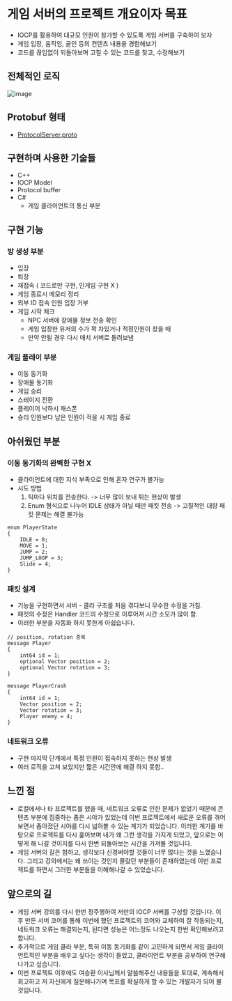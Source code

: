 # 게임 서버의 프로젝트 개요이자 목표
- IOCP를 활용하여 대규모 인원이 참가할 수 있도록 게임 서버를 구축하여 보자
- 게임 입장, 움직임, 골인 등의 컨텐츠 내용을 경험해보기
- 코드를 끊임없이 되돌아보며 고칠 수 있는 코드를 찾고, 수정해보기

## 전체적인 로직
![image](https://user-images.githubusercontent.com/48054868/221213860-47de228c-fff0-4c94-8497-1a71a6fd941b.png)

## Protobuf 형태
- [ProtocolServer.proto](../../config/Protobuf/bin/InGame/ProtocolServer.proto)

## 구현하며 사용한 기술들
- C++
- IOCP Model
- Protocol buffer
- C#
  - 게임 클라이언트의 통신 부분
  
## 구현 기능
### 방 생성 부분
- 입장
- 퇴장
- 재접속 ( 코드로만 구현, 인게임 구현 X )
- 게임 종료시 메모리 정리
- 외부 ID 접속 인원 입장 거부
- 게임 시작 체크
  - NPC 서버에 장애물 정보 전송 확인
  - 게임 입장한 유저의 수가 꽉 차있거나 적정인원이 찼을 때
  - 만약 안될 경우 다시 매치 서버로 돌려보냄
 
### 게임 플레이 부분
- 이동 동기화
- 장애물 동기화
- 게임 승리
- 스테이지 전환
- 플레이어 낙하시 재스폰
- 승리 인원보다 남은 인원이 적을 시 게임 종료

## 아쉬웠던 부분
### 이동 동기화의 완벽한 구현 X
- 클라이언트에 대한 지식 부족으로 인해 혼자 연구가 불가능
- 시도 방법
	1. 틱마다 위치를 전송한다. -> 너무 많이 보내 튀는 현상이 발생
	2. Enum 형식으로 나누어 IDLE 상태가 아닐 때만 패킷 전송 -> 고질적인 대량 패킷 문제는 해결 불가능

```
enum PlayerState
{
	IDLE = 0;
	MOVE = 1;
	JUMP = 2;
	JUMP_LOOP = 3;
	Slide = 4;
}
```

### 패킷 설계
- 기능을 구현하면서 서버 - 클라 구조를 처음 겪다보니 무수한 수정을 거침.
- 패킷의 수정은 Handler 코드의 수정으로 이루어져 시간 소모가 많이 함.
- 이러한 부분을 자동화 하지 못한게 아쉽습니다.

```
// position, rotation 중복
message Player
{
	int64 id = 1;
	optional Vector position = 2;
	optional Vector rotation = 3;
}

message PlayerCrash
{
	int64 id = 1;
	Vector position = 2;
	Vector rotation = 3;
	Player enemy = 4;
}
```

### 네트워크 오류
- 구현 마지막 단계에서 특정 인원이 접속하지 못하는 현상 발생
- 여러 로직을 고쳐 보았지만 짧은 시간안에 해결 하지 못함..

## 느낀 점
- 로컬에서나 타 프로젝트를 했을 때, 네트워크 오류로 인한 문제가 없었기 때문에 콘텐츠 부분에 집중하는 좁은 시야가 있었는데 이번 프로젝트에서 새로운 오류를 겪어 보면서 좁아졌던 시야를 다시 넓혀볼 수 있는 계기가 되었습니다.
 이러한 계기를 바탕으로 프로젝트를 다시 훑어보며 내가 왜 그런 생각을 가지게 되었고, 앞으로는 어떻게 해 나갈 것이지를 다시 한번 되돌아보는 시간을 가져볼 것입니다.
- 게임 서버의 길은 험하고, 생각보다 신경써야할 것들이 너무 많다는 것을 느꼈습니다. 그리고 강의에서는 왜 쓰이는 것인지 몰랐던 부분들이 존재하였는데 이번 프로젝트를 하면서 그러한 부분들을 이해해나갈 수 있었습니다.

## 앞으로의 길
- 게임 서버 강의를 다시 한번 정주행하여 저만의 IOCP 서버를 구성할 것입니다. 이후 만든 서버 코어를 통해 이번에 했던 프로젝트의 코어와 교체하여 잘 작동되는지, 네트워크 오류는 해결되는지, 된다면 성능은 어느정도 나오는지 한번 확인해보려고 합니다.
- 추가적으로 게임 클라 부분, 특히 이동 동기화를 같이 고민하게 되면서 게임 클라이언트적인 부분을 배우고 싶다는 생각이 들었고, 클라이언트 부분을 공부하여 연구해나가고 싶습니다.
- 이번 프로젝트 이후에도 여승환 이사님께서 말씀해주신 내용들을 토대로, 계속해서 회고하고 저 자신에게 질문해나가며 목표를 확실하게 할 수 있는 개발자가 되어 볼 것입니다.

